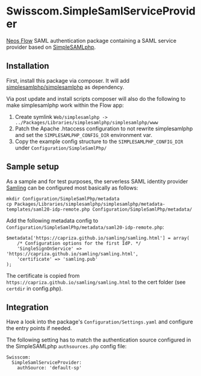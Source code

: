 # Swisscom.SimpleSamlServiceProvider
[Neos Flow](https://flow.neos.io/) SAML authentication package containing a SAML service provider based on [SimpleSAMLphp](https://simplesamlphp.org).

## Installation

First, install this package via composer. It will add [simplesamlphp/simplesamlphp](https://github.com/simplesamlphp/simplesamlphp) as dependency.

Via post update and install scripts composer will also do the following to make simplesamlphp work within the Flow app:

1. Create symlink `Web/simplesamlphp -> ../Packages/Libraries/simplesamlphp/simplesamlphp/www`
2. Patch the Apache .htaccess configuration to not rewrite simplesamlphp and set the `SIMPLESAMLPHP_CONFIG_DIR` environment var.
3. Copy the example config structure to the `SIMPLESAMLPHP_CONFIG_DIR` under `Configuration/SimpleSamlPhp/`

    
## Sample setup

As a sample and for test purposes, the serverless SAML identity provider [Samling](https://capriza.github.io/samling/samling.html) 
can be configured most basically as follows:
    
    mkdir Configuration/SimpleSamlPhp/metadata
    cp Packages/Libraries/simplesamlphp/simplesamlphp/metadata-templates/saml20-idp-remote.php Configuration/SimpleSamlPhp/metadata/
    
Add the following metadata config to `Configuration/SimpleSamlPhp/metadata/saml20-idp-remote.php`:

    $metadata['https://capriza.github.io/samling/samling.html'] = array(
        /* Configuration options for the first IdP. */
        'SingleSignOnService' => 'https://capriza.github.io/samling/samling.html',
        'certificate' => 'samling.pub'
    );

The certificate is copied from `https://capriza.github.io/samling/samling.html` to the cert folder (see `certdir` in config.php). 

## Integration

Have a look into the package's `Configuration/Settings.yaml` and configure the entry points if needed.

The following setting has to match the authentication source configured in the SimpleSAMLphp `authsources.php` config file:

    Swisscom:
      SimpleSamlServiceProvider:
        authSource: 'default-sp'